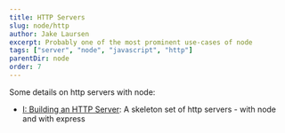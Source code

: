 ```yaml
---
title: HTTP Servers
slug: node/http
author: Jake Laursen
excerpt: Probably one of the most prominent use-cases of node
tags: ["server", "node", "javascript", "http"]
parentDir: node
order: 7
---
```



Some details on http servers with node:  

- [I: Building an HTTP Server](/node/http/intro): A skeleton set of http servers - with node and with express